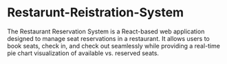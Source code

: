 # Restarunt-Reistration-System
The Restaurant Reservation System is a React-based web application designed to manage seat reservations in a restaurant. It allows users to book seats, check in, and check out seamlessly while providing a real-time pie chart visualization of available vs. reserved seats.
